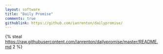 ```yaml
---
layout: software
title: "Daily Promise"
comments: true
githublink: https://github.com/ianrenton/dailypromise/
---
```


{% steal https://raw.githubusercontent.com/ianrenton/dailypromise/master/README.md 2 %}
